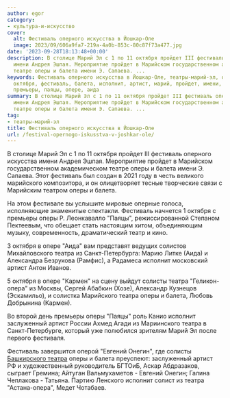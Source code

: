 ```yaml
---
author: egor
category:
- культура-и-искусство
cover:
  alt: Фестиваль оперного искусства в Йошкар-Оле
  image: 2023/09/606a9fa7-219a-4a0b-853c-80c87f73a477.jpg
date: '2023-09-28T18:13:48+00:00'
description: В столице Марий Эл с 1 по 11 октября пройдет III фестиваль оперного искусства
  имени Андрея Эшпая. Мероприятие пройдет в Марийском государственном академическом
  театре оперы и балета имени Э. Сапаева. ...
keywords: Фестиваль оперного искусства в Йошкар-Оле, театры-марий-эл, оперы, театра,
  октября, фестиваль, балета, исполнит, артист, марий, пройдет, имени, марийского,
  премьеры, паяцы, опере, аида
summary: В столице Марий Эл с 1 по 11 октября пройдет III фестиваль оперного искусства
  имени Андрея Эшпая. Мероприятие пройдет в Марийском государственном академическом
  театре оперы и балета имени Э. Сапаева. ...
tag:
- театры-марий-эл
title: Фестиваль оперного искусства в Йошкар-Оле
url: /festival-opernogo-iskusstva-v-joshkar-ole/
---
```


В столице Марий Эл с 1 по 11 октября пройдет III фестиваль оперного искусства имени Андрея Эшпая. Мероприятие пройдет в Марийском государственном академическом театре оперы и балета имени Э. Сапаева. Этот фестиваль был создан в 2021 году в честь великого марийского композитора, и он олицетворяет тесные творческие связи с Марийским театром оперы и балета.

На этом фестивале вы услышите мировые оперные голоса, исполняющие знаменитые спектакли. Фестиваль начнется 1 октября с премьеры оперы Р. Леонкавалло "Паяцы", режиссированной Степаном Пектеевым, что обещает стать настоящим хитом, объединяющим музыку, современность, драматический театр и кино.

3 октября в опере "Аида" вам представят ведущих солистов Михайловского театра из Санкт-Петербурга: Марию Литке (Аида) и Александра Безрукова (Рамфис), а Радамеса исполнит московский артист Антон Иванов.

5 октября в опере "Кармен" на сцену выйдут солисты театра "Геликон-опера" из Москвы, Сергей Абабкин (Хозе), Александр Кузнецов (Эскамильо), и солистка Марийского театра оперы и балета, Любовь Добрынина (Кармен).

Во второй день премьеры оперы "Паяцы" роль Канио исполнит заслуженный артист России Ахмед Агади из Мариинского театра в Санкт-Петербурге, который уже полюбился зрителям Марий Эл после первого фестиваля.

Фестиваль завершится оперой "Евгений Онегин", где солисты [Башкирского театра](https://www.bashopera.ru/) оперы и балета преуспеют: заслуженный артист РФ и художественный руководитель БГТОиБ, Аскар Абдразаков, сыграет Гремина; Айтуган Вальмухаметов \- Евгений Онегин; Галина Чеплакова \- Татьяна. Партию Ленского исполнит солист из театра "Астана-опера", Медет Чотабаев.